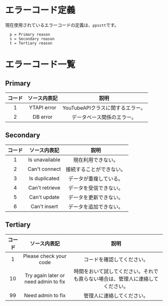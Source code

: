 # エラーコード定義
現在使用されているエラーコードの定義は、`ppsstt`です。
```
  p = Primary reason
  s = Secondary reason
  t = Tertiary reason
```
# エラーコード一覧
## Primary
| コード | ソース内表記 | 説明                             |
|:------:|:------------:|:--------------------------------:|
| 1      | YTAPI error  | YouTubeAPIクラスに関するエラー。 |
| 2      | DB error     | データベース関係のエラー。       |

## Secondary
| コード | ソース内表記   | 説明                             |
|:------:|:--------------:|:--------------------------------:|
| 1      | Is unavailable | 現在利用できない。               |
| 2      | Can't connect  | 接続することができない。         |
| 3      | Is duplicated  | データが重複している。           |
| 4      | Can't retrieve | データを受信できない。           |
| 5      | Can't update   | データを更新できない。           |
| 6      | Can't insert   | データを追加できない。           |

## Tertiary
| コード | ソース内表記                         | 説明                                                                           |
|:------:|:------------------------------------:|:------------------------------------------------------------------------------:|
| 1      | Please check your code               | コードを確認してください。                                                     |
| 10     | Try again later or need admin to fix | 時間をおいて試してください。それでも直らない場合は、管理人に連絡してください。 |
| 99     | Need admin to fix                    | 管理人に連絡してください。                                                     |
